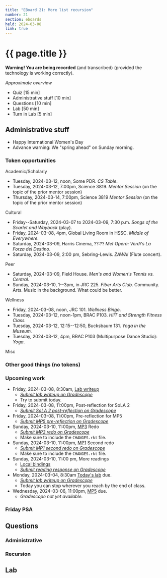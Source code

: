 ```yaml
---
title: "EBoard 21: More list recursion"
number: 21
section: eboards
held: 2024-03-08
link: true
---
```

# {{ page.title }}

**Warning! You are being recorded** (and transcribed) (provided the technology
is working correctly).

_Approximate overview_

* Quiz [15 min]
* Administrative stuff [10 min]
* Questions [10 min]
* Lab [50 min]
* Turn in Lab [5 min]

Administrative stuff
--------------------

* Happy International Women's Day
* Advance warning: We "spring ahead" on Sunday morning.

### Token opportunities

Academic/Scholarly

* Tuesday, 2024-03-12, noon, Some PDR.
  _CS Table_.
* Tuesday, 2024-03-12, 7:00pm, Science 3819.
  _Mentor Session_ (on the topic of the prior mentor session)
* Thursday, 2024-03-14, 7:00pm, Science 3819
  _Mentor Session_ (on the topic of the prior mentor session)

Cultural

* Friday--Saturday, 2024-03-07 to 2024-03-09, 7:30 p.m.
  _Songs of the Scarlet and Wayback_ (play).
* Friday, 2024-03-08, 4pm, Global Living Room in HSSC.
  _Middle of Everywhere._
* Saturday, 2024-03-09, Harris Cinema, ??:??
  _Met Opera: Verdi's La Forza del Destino_.
* Saturday, 2024-03-09, 2:00 pm, Sebring-Lewis.
  _ZAWA!_ (Flute concert).

Peer

* Saturday, 2024-03-09, Field House.
  _Men's and Women's Tennis vs. Central._
* Sunday, 2024-03-10, 1--3pm, in JRC 225. 
  _Fiber Arts Club._ Community. Arts. Music in the background. What could
  be better.

Wellness

* Friday, 2024-03-08, noon, JRC 101.
  _Wellness Bingo_.
* Tuesday, 2024-03-12, noon-1pm, BRAC P103.
  _HIIT and Strength Fitness Class._
* Tuesday, 2024-03-12, 12:15--12:50, Bucksbaum 131.
  _Yoga in the Museum._
* Tuesday, 2024-03-12, 4pm, BRAC P103 (Multipurpose Dance Studio):
  _Yoga_.

Misc

### Other good things (no tokens)

### Upcoming work

* Friday, 2024-03-08, 8:30am, [Lab writeup](../labs/recursion-basics)
    * [_Submit lab writeup on Gradescope_](https://www.gradescope.com/courses/690100/assignments/4200915/)
    * Try to submit today.
* Friday, 2024-03-08, 11:00pm, Post-reflection for SoLA 2
    * [_Submit SoLA 2 post-reflection on Gradescope_](https://www.gradescope.com/courses/690100/assignments/4166817)
* Friday, 2024-03-08, 11:00pm, Pre-reflection for MP5
    * [_Submit MP5 pre-reflection on Gradescope_](https://www.gradescope.com/courses/690100/assignments/4200919/)
* Sunday, 2024-03-10, 11:00pm, [MP3](../mps/mp3) Redo
    * [_Submit MP3 redo on Gradescope_](https://www.gradescope.com/courses/690100/assignments/4168533/)
    * Make sure to include the `CHANGES.rkt` file.
* Sunday, 2024-03-10, 11:00pm, [MP1](../mps/mp1) Second redo
    * [_Submit MP1 second redo on Gradescope_](https://www.gradescope.com/courses/690100/assignments/4168529/)
    * Make sure to include the `CHANGES.rkt` file.
* Sunday, 2024-03-10, 11:00 pm, More readings
    * [Local bindings](../readings/local-bindings)
    * [_Submit reading response on Gradescope_](https://www.gradescope.com/courses/690100/assignments/4211810/)
* Monday, 2024-03-04, 8:30am [Today's lab](../recursion-practice) due.
    * [_Submit lab writeup on Gradescope_](https://www.gradescope.com/courses/690100/assignments/4211823/)
    * Today you can stop wherever you reach by the end of class.
* Wednesday, 2024-03-06, 11:00pm, [MP5](../mps/mp5) due.
    * _Gradescope not yet available._

### Friday PSA

Questions
---------

### Administrative

### Recursion

Lab
---

